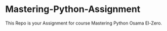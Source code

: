 # Mastering-Python-Assignment
This Repo is your Assignment for course Mastering Python Osama El-Zero.
